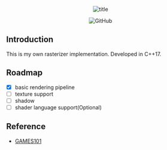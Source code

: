 <p align="center"><img alt="title" src="https://hcti.io/v1/image/34cca40e-bd4b-44ec-ad18-29f7656c4c1e"></p>
<p align="center"><img alt="GitHub" src="https://img.shields.io/github/license/Hyiker/tiny_rasterizer?style=flat-square"></p>

## Introduction

This is my own rasterizer implementation. Developed in C++17.

## Roadmap

- [x] basic rendering pipeline
- [ ] texture support
- [ ] shadow
- [ ] shader language support(Optional)

## Reference

- [GAMES101](https://sites.cs.ucsb.edu/~lingqi/teaching/games101.html)
